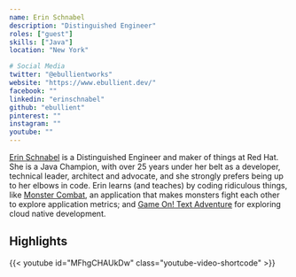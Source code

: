 ```yaml
---
name: Erin Schnabel
description: "Distinguished Engineer"
roles: ["guest"]
skills: ["Java"]
location: "New York"

# Social Media
twitter: "@ebullientworks"
website: "https://www.ebullient.dev/"
facebook: ""
linkedin: "erinschnabel"
github: "ebullient"
pinterest: ""
instagram: ""
youtube: ""
---
```


[Erin Schnabel](https://twitter.com/ebullientworks) is a Distinguished Engineer and maker of things
at Red Hat. She is a Java Champion, with over 25 years under her belt as a developer, technical 
leader, architect and advocate, and she strongly prefers being up to her elbows in code. Erin 
learns (and teaches) by coding ridiculous things, like 
[Monster Combat](https://github.com/ebullient/monster-combat), an application that makes monsters 
fight each other to explore application metrics; and 
[Game On! Text Adventure](https://gameontext.org) for exploring cloud native development.

<!--more-->

## Highlights

{{< youtube id="MFhgCHAUkDw" class="youtube-video-shortcode" >}}
